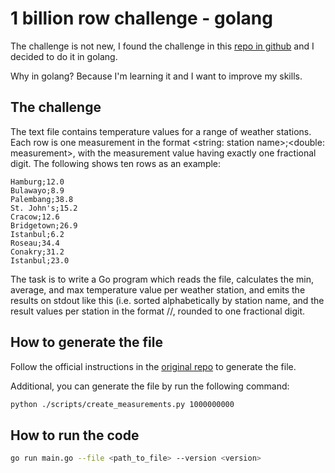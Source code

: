 # 1 billion row challenge - golang

The challenge is not new, I found the challenge in this
[repo in github](https://github.com/gunnarmorling/1brc/tree/main) and I decided
to do it in golang.

Why in golang? Because I'm learning it and I want to improve my skills.

## The challenge

The text file contains temperature values for a range of weather stations. Each
row is one measurement in the format <string: station name>;<double:
measurement>, with the measurement value having exactly one fractional digit.
The following shows ten rows as an example:

```text
Hamburg;12.0
Bulawayo;8.9
Palembang;38.8
St. John's;15.2
Cracow;12.6
Bridgetown;26.9
Istanbul;6.2
Roseau;34.4
Conakry;31.2
Istanbul;23.0
```

The task is to write a Go program which reads the file, calculates the min,
average, and max temperature value per weather station, and emits the results on
stdout like this (i.e. sorted alphabetically by station name, and the result
values per station in the format <min>/<average>/<max>, rounded to one
fractional digit.

## How to generate the file

Follow the official instructions in the
[original repo](https://github.com/gunnarmorling/1brc/tree/main?tab=readme-ov-file#running-the-challenge)
to generate the file.

Additional, you can generate the file by run the following command:

```bash
python ./scripts/create_measurements.py 1000000000
```

## How to run the code

```bash
go run main.go --file <path_to_file> --version <version>
```
